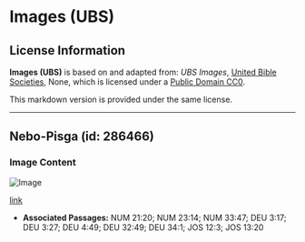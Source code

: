 # Images (UBS)

## License Information

**Images (UBS)** is based on and adapted from: _UBS Images_, [United Bible Societies](https://unitedbiblesocieties.org/), None, which is licensed under a [Public Domain CC0](https://creativecommons.org/public-domain/cc0/).

This markdown version is provided under the same license.



--------------------------------

## Nebo-Pisga (id: 286466)

### Image Content

![Image](https://cdn.aquifer.bible/aquifer-content/resources/Media/WEB-0671_nebo-pisgah.jpg)

[link](https://cdn.aquifer.bible/aquifer-content/resources/Media/WEB-0671_nebo-pisgah.jpg)

* **Associated Passages:** NUM 21:20; NUM 23:14; NUM 33:47; DEU 3:17; DEU 3:27; DEU 4:49; DEU 32:49; DEU 34:1; JOS 12:3; JOS 13:20

